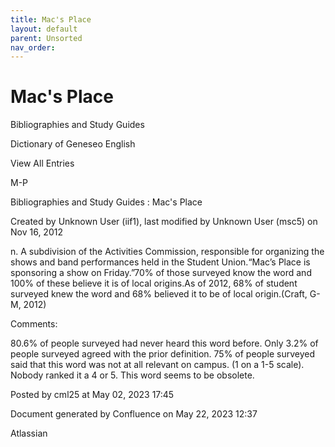 ```yaml
---
title: Mac's Place
layout: default
parent: Unsorted
nav_order:
---
```


# Mac's Place

Bibliographies and Study Guides

Dictionary of Geneseo English

View All Entries

M-P

Bibliographies and Study Guides : Mac's Place

Created by  Unknown User (iif1), last modified by  Unknown User (msc5) on Nov 16, 2012

n. A subdivision of the Activities Commission, responsible for organizing the shows and band performances held in the Student Union.“Mac’s Place is sponsoring a show on Friday.”70% of those surveyed know the word and 100% of these believe it is of local origins.As of 2012, 68% of student surveyed knew the word and 68% believed it to be of local origin.(Craft, G-M, 2012)

Comments:

80.6% of people surveyed had never heard this word before. Only 3.2% of people surveyed agreed with the prior definition. 75% of people surveyed said that this word was not at all relevant on campus. (1 on a 1-5 scale). Nobody ranked it a 4 or 5. This word seems to be obsolete. 

Posted by cml25 at May 02, 2023 17:45

Document generated by Confluence on May 22, 2023 12:37

Atlassian
